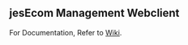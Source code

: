## jesEcom Management Webclient

For Documentation, Refer to [Wiki](https://github.com/Viveckh/jesEcom/wiki).